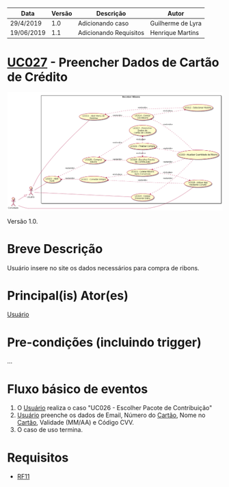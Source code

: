 | Data       | Versão  | Descrição       | Autor            |
| ---------- | ------- | --------------- | ---------------- |
| 29/4/2019 | 1.0 | Adicionando caso | Guilherme de Lyra |
| 19/06/2019 | 1.1 | Adicionando Requisitos | Henrique Martins |


# [UC027](https://github.com/requisitos-2019-1/Ribon/blob/master/Modelagem%20de%20Requisitos/Cenarios/Comprar_LX026_Ribon.md) - Preencher Dados de Cartão de Crédito


![diagrama](Receber_Ribons.png)

Versão 1.0.

# Breve Descrição
Usuário insere no site os dados necessários para compra de ribons.

# Principal(is) Ator(es)
[Usuário](https://github.com/requisitos-2019-1/Ribon/blob/master/Modelagem%20de%20Requisitos/Lexicos/LX031_Usuário.md)

# Pre-condições (incluindo trigger)
...

# Fluxo básico de eventos
1. O [Usuário](https://github.com/requisitos-2019-1/Ribon/blob/master/Modelagem%20de%20Requisitos/Lexicos/LX031_Usuário.md) realiza o caso "UC026 - Escolher Pacote de Contribuição"
1. [Usuário](https://github.com/requisitos-2019-1/Ribon/blob/master/Modelagem%20de%20Requisitos/Lexicos/LX031_Usuário.md) preenche os dados de Email, Número do [Cartão](https://github.com/requisitos-2019-1/Ribon/blob/master/Modelagem%20de%20Requisitos/Lexicos/LX004_Card.md), Nome no [Cartão](https://github.com/requisitos-2019-1/Ribon/blob/master/Modelagem%20de%20Requisitos/Lexicos/LX004_Card.md), Validade (MM/AA) e Código CVV.
1. O caso de uso termina.

# Requisitos

- [RF11](https://github.com/requisitos-2019-1/Ribon/blob/master/Requisitos/Requisitos_Funcionais.md#RF11)